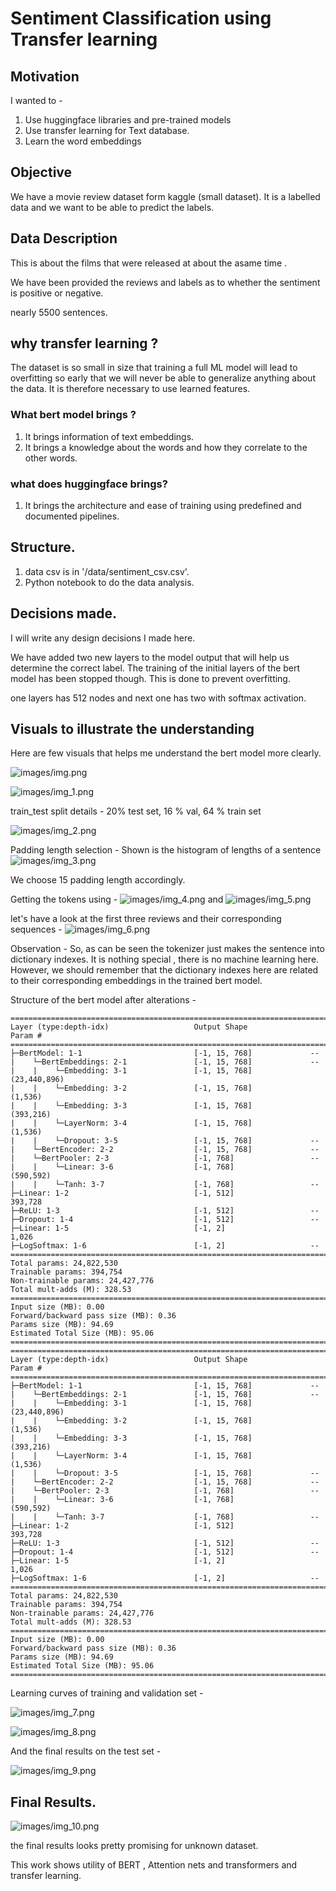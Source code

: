 # Sentiment Classification using Transfer learning 

## Motivation 

I wanted to - 
1. Use huggingface libraries and pre-trained models 
2. Use transfer learning for Text database. 
3. Learn the word embeddings

## Objective 

We have a movie review dataset form kaggle (small dataset). It is a labelled data and we want to be able to predict the labels.

## Data Description 

This is about the films that were released at about the asame time . 

We have been provided the reviews and labels as to whether the sentiment is positive or negative. 

nearly 5500 sentences. 

## why transfer learning ? 

The dataset is so small in size that training a full ML model will lead to overfitting so early that we will never be able to generalize anything about the data. It is therefore necessary to use learned features. 

### What bert model brings ? 

1. It brings information of text embeddings. 
2. It brings a knowledge about the words and how they correlate to the other words. 

### what does huggingface brings? 

1. It brings the architecture and ease of training using predefined and documented pipelines. 

## Structure. 

1. data csv is in '/data/sentiment_csv.csv'.
2. Python notebook to do the data analysis. 

## Decisions made. 

I will write any design decisions I made here.

We have added two new layers to the model output that will help us determine the correct label. The training of the initial layers
of the bert model has been stopped though. This is done to prevent overfitting.

one layers has 512 nodes and next one has two with softmax activation. 

## Visuals to illustrate the understanding

Here are few visuals that helps me understand the bert model more clearly.

![images/img.png](images/img.png)

![images/img_1.png](images/img_1.png)

train_test split details - 20% test set, 16 % val, 64 % train set

![images/img_2.png](images/img_2.png)

Padding length selection - 
Shown is the histogram of lengths of a sentence
![images/img_3.png](images/img_3.png)

We choose 15 padding length accordingly. 

Getting the tokens using - 
![images/img_4.png](images/img_4.png)
and 
![images/img_5.png](images/img_5.png)

let's have a look at the first three reviews and their corresponding sequences - 
![images/img_6.png](images/img_6.png)

Observation - So, as can be seen the tokenizer just makes the sentence into dictionary indexes. It is nothing special , there is no machine learning here. However, we should remember that the dictionary indexes here are related to their corresponding embeddings in the trained bert model.

Structure of the bert model after alterations - 
```
==========================================================================================
Layer (type:depth-idx)                   Output Shape              Param #
==========================================================================================
├─BertModel: 1-1                         [-1, 15, 768]             --
|    └─BertEmbeddings: 2-1               [-1, 15, 768]             --
|    |    └─Embedding: 3-1               [-1, 15, 768]             (23,440,896)
|    |    └─Embedding: 3-2               [-1, 15, 768]             (1,536)
|    |    └─Embedding: 3-3               [-1, 15, 768]             (393,216)
|    |    └─LayerNorm: 3-4               [-1, 15, 768]             (1,536)
|    |    └─Dropout: 3-5                 [-1, 15, 768]             --
|    └─BertEncoder: 2-2                  [-1, 15, 768]             --
|    └─BertPooler: 2-3                   [-1, 768]                 --
|    |    └─Linear: 3-6                  [-1, 768]                 (590,592)
|    |    └─Tanh: 3-7                    [-1, 768]                 --
├─Linear: 1-2                            [-1, 512]                 393,728
├─ReLU: 1-3                              [-1, 512]                 --
├─Dropout: 1-4                           [-1, 512]                 --
├─Linear: 1-5                            [-1, 2]                   1,026
├─LogSoftmax: 1-6                        [-1, 2]                   --
==========================================================================================
Total params: 24,822,530
Trainable params: 394,754
Non-trainable params: 24,427,776
Total mult-adds (M): 328.53
==========================================================================================
Input size (MB): 0.00
Forward/backward pass size (MB): 0.36
Params size (MB): 94.69
Estimated Total Size (MB): 95.06
==========================================================================================
==========================================================================================
Layer (type:depth-idx)                   Output Shape              Param #
==========================================================================================
├─BertModel: 1-1                         [-1, 15, 768]             --
|    └─BertEmbeddings: 2-1               [-1, 15, 768]             --
|    |    └─Embedding: 3-1               [-1, 15, 768]             (23,440,896)
|    |    └─Embedding: 3-2               [-1, 15, 768]             (1,536)
|    |    └─Embedding: 3-3               [-1, 15, 768]             (393,216)
|    |    └─LayerNorm: 3-4               [-1, 15, 768]             (1,536)
|    |    └─Dropout: 3-5                 [-1, 15, 768]             --
|    └─BertEncoder: 2-2                  [-1, 15, 768]             --
|    └─BertPooler: 2-3                   [-1, 768]                 --
|    |    └─Linear: 3-6                  [-1, 768]                 (590,592)
|    |    └─Tanh: 3-7                    [-1, 768]                 --
├─Linear: 1-2                            [-1, 512]                 393,728
├─ReLU: 1-3                              [-1, 512]                 --
├─Dropout: 1-4                           [-1, 512]                 --
├─Linear: 1-5                            [-1, 2]                   1,026
├─LogSoftmax: 1-6                        [-1, 2]                   --
==========================================================================================
Total params: 24,822,530
Trainable params: 394,754
Non-trainable params: 24,427,776
Total mult-adds (M): 328.53
==========================================================================================
Input size (MB): 0.00
Forward/backward pass size (MB): 0.36
Params size (MB): 94.69
Estimated Total Size (MB): 95.06
==========================================================================================
```
Learning curves of training and validation set - 

![images/img_7.png](images/img_7.png)

![images/img_8.png](images/img_8.png)

And the final results on the test set - 

![images/img_9.png](images/img_9.png)


## Final Results. 

![images/img_10.png](images/img_10.png)

the final results looks pretty promising for unknown dataset. 

This work shows utility of BERT , Attention nets and transformers and transfer learning. 

